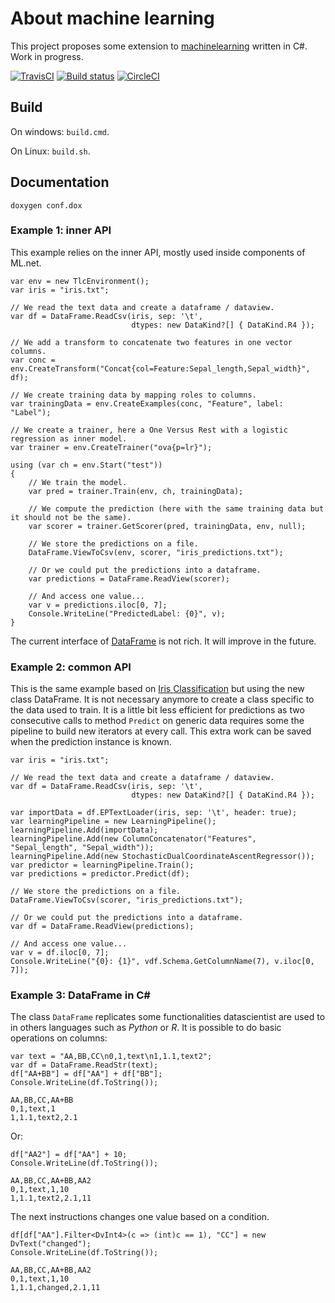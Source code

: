 # About machine learning

This project proposes some extension to
[machinelearning](https://github.com/dotnet/machinelearning)
written in C#.
Work in progress.

[![TravisCI](https://travis-ci.org/xadupre/machinelearningext.svg?branch=master)](https://travis-ci.org/xadupre/machinelearningext)
[![Build status](https://ci.appveyor.com/api/projects/status/cb0xos4p3xe1bqmg?svg=true)](https://ci.appveyor.com/project/xadupre/machinelearningext)
[![CircleCI](https://circleci.com/gh/xadupre/machinelearningext.svg?style=svg)](https://circleci.com/gh/xadupre/machinelearningext)

## Build

On windows: ``build.cmd``.

On Linux: ``build.sh``.

## Documentation

``doxygen conf.dox``

### Example 1: inner API

This example relies on the inner API, mostly used
inside components of ML.net.

```CSharp
var env = new TlcEnvironment();
var iris = "iris.txt";

// We read the text data and create a dataframe / dataview.
var df = DataFrame.ReadCsv(iris, sep: '\t',
                           dtypes: new DataKind?[] { DataKind.R4 });
                           
// We add a transform to concatenate two features in one vector columns.
var conc = env.CreateTransform("Concat{col=Feature:Sepal_length,Sepal_width}", df);

// We create training data by mapping roles to columns.
var trainingData = env.CreateExamples(conc, "Feature", label: "Label");

// We create a trainer, here a One Versus Rest with a logistic regression as inner model.
var trainer = env.CreateTrainer("ova{p=lr}");

using (var ch = env.Start("test"))
{
    // We train the model.
    var pred = trainer.Train(env, ch, trainingData);
    
    // We compute the prediction (here with the same training data but it should not be the same).
    var scorer = trainer.GetScorer(pred, trainingData, env, null);
    
    // We store the predictions on a file.
    DataFrame.ViewToCsv(env, scorer, "iris_predictions.txt");
    
    // Or we could put the predictions into a dataframe.
    var predictions = DataFrame.ReadView(scorer);
    
    // And access one value...
    var v = predictions.iloc[0, 7];
    Console.WriteLine("PredictedLabel: {0}", v);
}
```

The current interface of 
[DataFrame](https://github.com/xadupre/machinelearningext/blob/master/machinelearningext/DataManipulation/DataFrame.cs)
is not rich. It will improve in the future.

### Example 2: common API

This is the same example based on
[Iris Classification](https://github.com/dotnet/machinelearning-samples/tree/master/samples/getting-started/MulticlassClassification_Iris)
but using the new class DataFrame. It is not necessary anymore
to create a class specific to the data used to train. It is a
little bit less efficient for predictions as two consecutive
calls to method ``Predict`` on generic data requires
some the pipeline to build new iterators at every call.
This extra work can be saved when the prediction instance is known.

```CSharp
var iris = "iris.txt";

// We read the text data and create a dataframe / dataview.
var df = DataFrame.ReadCsv(iris, sep: '\t',
                           dtypes: new DataKind?[] { DataKind.R4 });

var importData = df.EPTextLoader(iris, sep: '\t', header: true);
var learningPipeline = new LearningPipeline();
learningPipeline.Add(importData);
learningPipeline.Add(new ColumnConcatenator("Features", "Sepal_length", "Sepal_width"));
learningPipeline.Add(new StochasticDualCoordinateAscentRegressor());
var predictor = learningPipeline.Train();
var predictions = predictor.Predict(df);

// We store the predictions on a file.
DataFrame.ViewToCsv(scorer, "iris_predictions.txt");

// Or we could put the predictions into a dataframe.
var df = DataFrame.ReadView(predictions);

// And access one value...
var v = df.iloc[0, 7];
Console.WriteLine("{0}: {1}", vdf.Schema.GetColumnName(7), v.iloc[0, 7]);
```

### Example 3: DataFrame in C#

The class ``DataFrame`` replicates some functionalities
datascientist are used to in others languages such as
*Python* or *R*. It is possible to do basic operations
on columns:


```CSharp
var text = "AA,BB,CC\n0,1,text\n1,1.1,text2";
var df = DataFrame.ReadStr(text);
df["AA+BB"] = df["AA"] + df["BB"];
Console.WriteLine(df.ToString());
```

```
AA,BB,CC,AA+BB
0,1,text,1
1,1.1,text2,2.1
```

Or:

```CSharp
df["AA2"] = df["AA"] + 10;
Console.WriteLine(df.ToString());
```

```
AA,BB,CC,AA+BB,AA2
0,1,text,1,10
1,1.1,text2,2.1,11
```


The next instructions changes one value
based on a condition.

```CSharp
df[df["AA"].Filter<DvInt4>(c => (int)c == 1), "CC"] = new DvText("changed");
Console.WriteLine(df.ToString());
```

```
AA,BB,CC,AA+BB,AA2
0,1,text,1,10
1,1.1,changed,2.1,11
```
